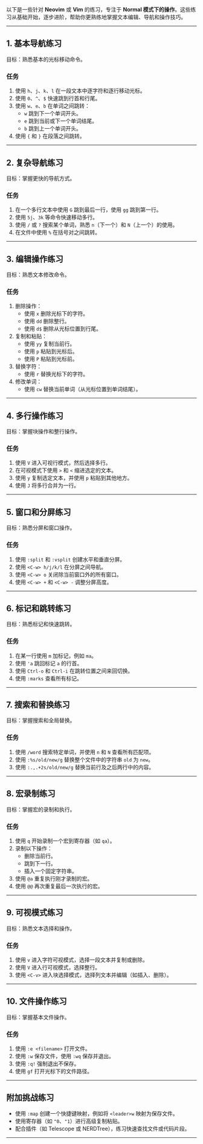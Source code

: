 以下是一些针对 **Neovim** 或 **Vim** 的练习，专注于 **Normal 模式下的操作**。这些练习从基础开始，逐步进阶，帮助你更熟练地掌握文本编辑、导航和操作技巧。

---

## **1. 基本导航练习**
目标：熟悉基本的光标移动命令。

### 任务
1. 使用 `h`、`j`、`k`、`l` 在一段文本中逐字符和逐行移动光标。
2. 使用 `0`、`^`、`$` 快速跳到行首和行尾。
3. 使用 `w`、`e`、`b` 在单词之间跳转：
   - `w` 跳到下一个单词开头。
   - `e` 跳到当前或下一个单词结尾。
   - `b` 跳到上一个单词开头。
4. 使用 `{` 和 `}` 在段落之间跳转。

---

## **2. 复杂导航练习**
目标：掌握更快的导航方式。

### 任务
1. 在一个多行文本中使用 `G` 跳到最后一行，使用 `gg` 跳到第一行。
2. 使用 `5j`、`3k` 等命令快速移动多行。
3. 使用 `/` 或 `?` 搜索某个单词，熟悉 `n`（下一个）和 `N`（上一个）的使用。
4. 在文件中使用 `%` 在括号对之间跳转。

---

## **3. 编辑操作练习**
目标：熟悉文本修改命令。

### 任务
1. 删除操作：
   - 使用 `x` 删除光标下的字符。
   - 使用 `dd` 删除整行。
   - 使用 `d$` 删除从光标位置到行尾。
2. 复制和粘贴：
   - 使用 `yy` 复制当前行。
   - 使用 `p` 粘贴到光标后。
   - 使用 `P` 粘贴到光标前。
3. 替换字符：
   - 使用 `r` 替换光标下的字符。
4. 修改单词：
   - 使用 `cw` 替换当前单词（从光标位置到单词结尾）。

---

## **4. 多行操作练习**
目标：掌握块操作和整行操作。

### 任务
1. 使用 `V` 进入可视行模式，然后选择多行。
2. 在可视模式下使用 `>` 和 `<` 缩进选定的文本。
3. 使用 `y` 复制选定文本，并使用 `p` 粘贴到其他地方。
4. 使用 `J` 将多行合并为一行。

---

## **5. 窗口和分屏练习**
目标：熟悉分屏和窗口操作。

### 任务
1. 使用 `:split` 和 `:vsplit` 创建水平和垂直分屏。
2. 使用 `<C-w> h/j/k/l` 在分屏之间导航。
3. 使用 `<C-w> o` 关闭除当前窗口外的所有窗口。
4. 使用 `<C-w> +` 和 `<C-w> -` 调整分屏高度。

---

## **6. 标记和跳转练习**
目标：熟悉标记和快速跳转。

### 任务
1. 在某一行使用 `m` 加标记，例如 `ma`。
2. 使用 `'a` 跳回标记 `a` 的行首。
3. 使用 `Ctrl-o` 和 `Ctrl-i` 在跳转位置之间来回切换。
4. 使用 `:marks` 查看所有标记。

---

## **7. 搜索和替换练习**
目标：掌握搜索和全局替换。

### 任务
1. 使用 `/word` 搜索特定单词，并使用 `n` 和 `N` 查看所有匹配项。
2. 使用 `:%s/old/new/g` 替换整个文件中的字符串 `old` 为 `new`。
3. 使用 `:.,.+2s/old/new/g` 替换当前行及之后两行中的内容。

---

## **8. 宏录制练习**
目标：掌握宏的录制和执行。

### 任务
1. 使用 `q` 开始录制一个宏到寄存器（如 `qa`）。
2. 录制以下操作：
   - 删除当前行。
   - 跳到下一行。
   - 插入一个固定字符串。
3. 使用 `@a` 重复执行刚才录制的宏。
4. 使用 `@@` 再次重复最后一次执行的宏。

---

## **9. 可视模式练习**
目标：熟悉文本选择和操作。

### 任务
1. 使用 `v` 进入字符可视模式，选择一段文本并复制或删除。
2. 使用 `V` 进入行可视模式，选择整行。
3. 使用 `<C-v>` 进入块选择模式，选择列文本并编辑（如插入、删除）。

---

## **10. 文件操作练习**
目标：掌握基本文件操作。

### 任务
1. 使用 `:e <filename>` 打开文件。
2. 使用 `:w` 保存文件，使用 `:wq` 保存并退出。
3. 使用 `:q!` 强制退出不保存。
4. 使用 `gf` 打开光标下的文件路径。

---

## **附加挑战练习**
- 使用 `:map` 创建一个快捷键映射，例如将 `<leader>w` 映射为保存文件。
- 使用寄存器（如 `"0`、`"1`）进行高级复制粘贴。
- 配合插件（如 Telescope 或 NERDTree），练习快速查找文件或代码片段。

---

